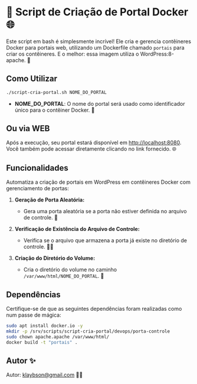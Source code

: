 # 🚀 Script de Criação de Portal Docker 🌐

Este script em bash é simplesmente incrível! Ele cria e gerencia contêineres Docker para portais web, utilizando um Dockerfile chamado `portais` para criar os contêineres. E o melhor: essa imagem utiliza o WordPress:8-apache. 🌟

## Como Utilizar

```bash
./script-cria-portal.sh NOME_DO_PORTAL
```

- **NOME_DO_PORTAL**: O nome do portal será usado como identificador único para o contêiner Docker. 🏰

## Ou via WEB

Após a execução, seu portal estará disponível em [http://localhost:8080](http://localhost:8080). Você também pode acessar diretamente clicando no link fornecido. 🌐 

## Funcionalidades 

Automatiza a criação de portais em WordPress em contêineres Docker com gerenciamento de portas:

1. **Geração de Porta Aleatória:**
   - Gera uma porta aleatória se a porta não estiver definida no arquivo de controle. 🎲

2. **Verificação de Existência do Arquivo de Controle:**
   - Verifica se o arquivo que armazena a porta já existe no diretório de controle. 🕵️‍♂️

3. **Criação do Diretório do Volume:**
   - Cria o diretório do volume no caminho `/var/www/html/NOME_DO_PORTAL`. 📁

## Dependências 

Certifique-se de que as seguintes dependências foram realizadas como num passe de mágica:

```bash
sudo apt install docker.io -y
mkdir -p /srv/scripts/script-cria-portal/devops/porta-controle
sudo chown apache.apache /var/www/html/
docker build -t "portais" .
```

## Autor ✨

Autor: [klaybson@gmail.com](mailto:klaybson@gmail.com) 🧙‍♂️
